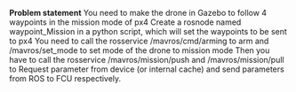 ****Problem statement****
You need to make the drone in Gazebo to follow 4 waypoints in the mission mode of px4
Create a rosnode named waypoint_Mission in a python script, which will set the waypoints to be sent to px4
You need to call the rosservice /mavros/cmd/arming to arm and /mavros/set_mode to set mode of the drone to mission mode
Then you have to call the rosservice /mavros/mission/push and /mavros/mission/pull to Request parameter from device (or internal cache) and send parameters from ROS to FCU respectively.
